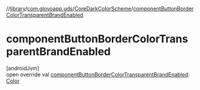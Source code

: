 //[library](../../../index.md)/[com.glovoapp.uds](../index.md)/[CoreDarkColorScheme](index.md)/[componentButtonBorderColorTransparentBrandEnabled](component-button-border-color-transparent-brand-enabled.md)

# componentButtonBorderColorTransparentBrandEnabled

[androidJvm]\
open override val [componentButtonBorderColorTransparentBrandEnabled](component-button-border-color-transparent-brand-enabled.md): [Color](https://developer.android.com/reference/kotlin/androidx/compose/ui/graphics/Color.html)
